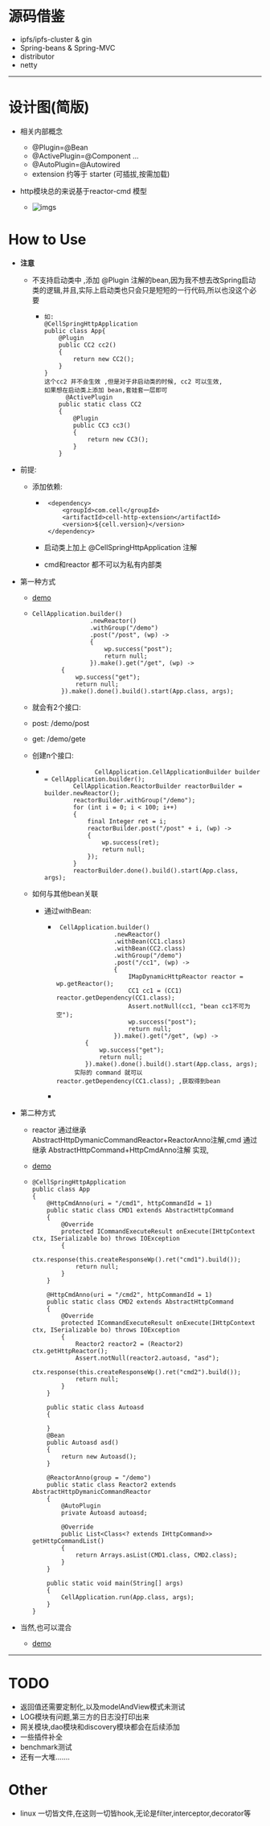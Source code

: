 # 源码借鉴
- ipfs/ipfs-cluster  & gin
- Spring-beans & Spring-MVC
- distributor
- netty

---
# 设计图(简版)

- 相关内部概念
  - @Plugin=@Bean
  - @ActivePlugin=@Component ...
  - @AutoPlugin=@Autowired
  - extension 约等于 starter (可插拔,按需加载)

- http模块总的来说基于reactor-cmd 模型
    - ![imgs](../imgs/logic.png)

# How to Use

- **注意**

  - 不支持启动类中 ,添加 @Plugin 注解的bean,因为我不想去改Spring启动类的逻辑,并且,实际上启动类也只会只是短短的一行代码,所以也没这个必要

    - ```
      如: 
      @CellSpringHttpApplication
      public class App{
          @Plugin
          public CC2 cc2()
          {
              return new CC2();
          }
      }
      这个cc2 并不会生效 ,但是对于非启动类的时候, cc2 可以生效,
      如果想在启动类上添加 bean,套娃套一层即可
       		@ActivePlugin
          public static class CC2
          {
              @Plugin
              public CC3 cc3()
              {
                  return new CC3();
              }
          }
      ```

- 前提:

  - 添加依赖:

    - ```
       <dependency>
           <groupId>com.cell</groupId>
           <artifactId>cell-http-extension</artifactId>
           <version>${cell.version}</version>
       </dependency>
      ```

    - 启动类上加上 @CellSpringHttpApplication 注解

    - cmd和reactor 都不可以为私有内部类

- 第一种方式

  - [demo](https://github.com/ItsFunny/cell/tree/dev/cell-demo/cell-demo-http-demo1/src/main/java/com/cell)

  - ```
    CellApplication.builder()
                    .newReactor()
                    .withGroup("/demo")
                    .post("/post", (wp) ->
                    {
                        wp.success("post");
                        return null;
                    }).make().get("/get", (wp) ->
            {
                wp.success("get");
                return null;
            }).make().done().build().start(App.class, args); 				
    ```

  -  就会有2个接口:   

    - post: /demo/post
    - get: /demo/gete

  - 创建n个接口:

    - ```
      				CellApplication.CellApplicationBuilder builder = CellApplication.builder();
              CellApplication.ReactorBuilder reactorBuilder = builder.newReactor();
              reactorBuilder.withGroup("/demo");
              for (int i = 0; i < 100; i++)
              {
                  final Integer ret = i;
                  reactorBuilder.post("/post" + i, (wp) ->
                  {
                      wp.success(ret);
                      return null;
                  });
              }
              reactorBuilder.done().build().start(App.class, args);
      ```

  - 如何与其他bean关联

    - 通过withBean:

      - ```
         CellApplication.builder()
                        .newReactor()
                        .withBean(CC1.class)
                        .withBean(CC2.class)
                        .withGroup("/demo")
                        .post("/cc1", (wp) ->
                        {
                            IMapDynamicHttpReactor reactor = wp.getReactor();
                            CC1 cc1 = (CC1) reactor.getDependency(CC1.class);
                            Assert.notNull(cc1, "bean cc1不可为空");
                            wp.success("post");
                            return null;
                        }).make().get("/get", (wp) ->
                {
                    wp.success("get");
                    return null;
                }).make().done().build().start(App.class, args);
             实际的 command 就可以 reactor.getDependency(CC1.class); ,获取得到bean
        ```

      - 

- 第二种方式
  - reactor 通过继承 AbstractHttpDymanicCommandReactor+ReactorAnno注解,cmd 通过继承 AbstractHttpCommand+HttpCmdAnno注解 实现, 
  - [demo](https://github.com/ItsFunny/cell/tree/dev/cell-demo/cell-demo-http-demo2/src/main/java/com/cell)

  - ```
    @CellSpringHttpApplication
    public class App
    {
        @HttpCmdAnno(uri = "/cmd1", httpCommandId = 1)
        public static class CMD1 extends AbstractHttpCommand
        {
            @Override
            protected ICommandExecuteResult onExecute(IHttpContext ctx, ISerializable bo) throws IOException
            {
                ctx.response(this.createResponseWp().ret("cmd1").build());
                return null;
            }
        }
    
        @HttpCmdAnno(uri = "/cmd2", httpCommandId = 1)
        public static class CMD2 extends AbstractHttpCommand
        {
            @Override
            protected ICommandExecuteResult onExecute(IHttpContext ctx, ISerializable bo) throws IOException
            {
                Reactor2 reactor2 = (Reactor2) ctx.getHttpReactor();
                Assert.notNull(reactor2.autoasd, "asd");
                ctx.response(this.createResponseWp().ret("cmd2").build());
                return null;
            }
        }
    
        public static class Autoasd
        {
    
        }
        @Bean
        public Autoasd asd()
        {
            return new Autoasd();
        }
    
        @ReactorAnno(group = "/demo")
        public static class Reactor2 extends AbstractHttpDymanicCommandReactor
        {
            @AutoPlugin
            private Autoasd autoasd;
    
            @Override
            public List<Class<? extends IHttpCommand>> getHttpCommandList()
            {
                return Arrays.asList(CMD1.class, CMD2.class);
            }
        }
    
        public static void main(String[] args)
        {
            CellApplication.run(App.class, args);
        }
    }
    ```
- 当然,也可以混合
  - [demo](https://github.com/ItsFunny/cell/tree/dev/cell-demo/cell-demo-http-demo3/src/main/java/com/cell)

---

# TODO
- 返回值还需要定制化,以及modelAndView模式未测试
- LOG模块有问题,第三方的日志没打印出来
- 网关模块,dao模块和discovery模块都会在后续添加
- 一些插件补全
- benchmark测试
- 还有一大堆.......
# Other
- linux 一切皆文件,在这则一切皆hook,无论是filter,interceptor,decorator等 
